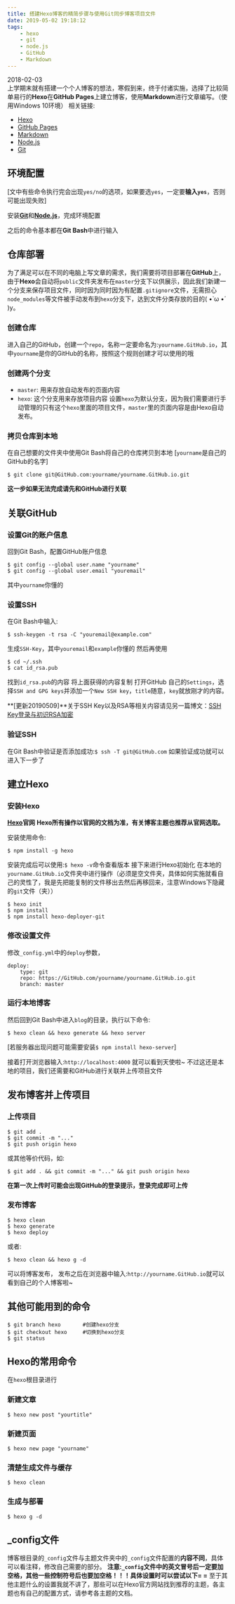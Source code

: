 ```yaml
---
title: 搭建Hexo博客的精简步骤与使用Git同步博客项目文件
date: 2019-05-02 19:18:12
tags:
    - hexo
    - git
    - node.js
    - GitHub
    - Markdown
---
```

2018-02-03  
上学期末就有搭建一个个人博客的想法，寒假到来，终于付诸实施，选择了比较简单易行的**Hexo**在**GitHub Pages**上建立博客，使用**Markdown**进行文章编写。（使用Windows 10环境）
相关链接:

- [Hexo](https://hexo.io/)
- [GitHub Pages](https://pages.GitHub.com/)
- [Markdown](https://www.appinn.com/markdown/#autoescape)
- [Node.js](https://nodejs.org/)
- [Git](https://git-scm.com/)
<!-- more -->

## 环境配置
[文中有些命令执行完会出现`yes/no`的选项，如果要选`yes`，一定要**输入`yes`**，否则可能出现失败]  

安装[**Git**](https://git-scm.com/)和[**Node.js**](https://nodejs.org/)，完成环境配置  

之后的命令基本都在**Git Bash**中进行输入

## 仓库部署
为了满足可以在不同的电脑上写文章的需求，我们需要将项目部署在**GitHub**上，由于**Hexo**会自动将`public`文件夹发布在`master`分支下以供展示，因此我们新建一个分支来保存项目文件，同时因为同时因为有配置`.gitignore`文件，无需担心`node_modules`等文件被手动发布到`hexo`分支下，达到文件分类存放的目的( •̀ ω •́ )y。
### 创建仓库
进入自己的GitHub，创建一个`repo`，名称一定要命名为:`yourname.GitHub.io`，其中`yourname`是你的GitHub的名称，按照这个规则创建才可以使用的哦
### 创建两个分支
- `master`: 用来存放自动发布的页面内容
- `hexo`: 这个分支用来存放项目内容
设置`hexo`为默认分支，因为我们需要进行手动管理的只有这个`hexo`里面的项目文件，`master`里的页面内容是由Hexo自动发布。
### 拷贝仓库到本地
在自己想要的文件夹中使用Git Bash将自己的仓库拷贝到本地
[`yourname`是自己的GitHub的名字]

```
$ git clone git@GitHub.com:yourname/yourname.GitHub.io.git
```
**这一步如果无法完成请先和GitHub进行关联**

## 关联GitHub
### 设置Git的账户信息
回到Git Bash，配置GitHub账户信息
```
$ git config --global user.name "yourname"
$ git config --global user.email "youremail"
```
其中`yourname`你懂的
### 设置SSH
在Git Bash中输入:
```
$ ssh-keygen -t rsa -C "youremail@example.com"
```
生成`SSH-Key`，其中`youremail`和`example`你懂的
然后再使用

```
$ cd ~/.ssh
$ cat id_rsa.pub
```
找到`id_rsa.pub`的内容
将上面获得的内容复制
打开GitHub 自己的`Settings`，选择`SSH and GPG keys`并添加一个`New SSH key`，`title`随意，`key`就放刚才的内容。

**[更新20190509]**关于SSH Key以及RSA等相关内容请见另一篇博文：[SSH Key登录与初识RSA加密](https://phantomt.github.io/2019/05/08/Linux-004-KEY/)

### 验证SSH
在Git Bash中验证是否添加成功:`$ ssh -T git@GitHub.com`
如果验证成功就可以进入下一步了

## 建立Hexo
### 安装Hexo
**[Hexo](https://hexo.io/)官网**
**Hexo所有操作以官网的文档为准，有关博客主题也推荐从官网选取。**

安装使用命令:
```
$ npm install -g hexo
```
安装完成后可以使用:`$ hexo -v`命令查看版本
接下来进行Hexo初始化
在本地的`yourname.GitHub.io`文件夹中进行操作（必须是空文件夹，具体如何实施就看自己的灵性了，我是先把能复制的文件移出去然后再移回来，注意Windows下隐藏的`git`文件（夹））

```
$ hexo init
$ npm install
$ npm install hexo-deployer-git
```
### 修改设置文件
修改`_config.yml`中的`deploy`参数，
```
deploy: 
    type: git
    repo: https://GitHub.com/yourname/yourname.GitHub.io.git
    branch: master
```
### 运行本地博客
然后回到Git Bash中进入`blog`的目录，执行以下命令:
```
$ hexo clean && hexo generate && hexo server
```
[若服务器出现问题可能需要安装`$ npm install hexo-server`]

接着打开浏览器输入:`http://localhost:4000`
就可以看到天使啦~
不过这还是本地的项目，我们还需要和GitHub进行关联并上传项目文件

## 发布博客并上传项目
### 上传项目
```
$ git add . 
$ git commit -m "..."
$ git push origin hexo
```
或其他等价代码，如:
```
$ git add . && git commit -m "..." && git push origin hexo
```
**在第一次上传时可能会出现GitHub的登录提示，登录完成即可上传**

### 发布博客
```
$ hexo clean
$ hexo generate
$ hexo deploy
```
或者:
```
$ hexo clean && hexo g -d
```
可以将博客发布，
发布之后在浏览器中输入:`http://yourname.GitHub.io`就可以看到自己的个人博客啦~

## 其他可能用到的命令
```
$ git branch hexo       #创建hexo分支
$ git checkout hexo     #切换到hexo分支
$ git status
```

## Hexo的常用命令
在`hexo`根目录进行
### 新建文章
```
$ hexo new post "yourtitle"
```
### 新建页面
```
$ hexo new page "yourname"
```
### 清楚生成文件与缓存
```
$ hexo clean
```
### 生成与部署
```
$ hexo g -d
```

## _config文件
博客根目录的`_config`文件与主题文件夹中的`_config`文件配置的**内容不同**，具体可以看注释，修改自己需要的部分。
**注意:`_config`文件中的英文冒号后一定要加空格，其他一些控制符号后也要加空格！！！具体设置时可以尝试以下= =**
至于其他主题什么的设置我就不讲了，那些可以在Hexo官方网站找到推荐的主题，各主题也有自己的配置方式，请参考各主题的文档。